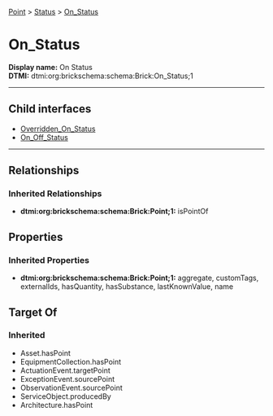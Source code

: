 [Point](../../Point.md) > [Status](../Status.md) > [On_Status](.)
# On_Status

**Display name:** On Status<br />
**DTMI:** dtmi:org:brickschema:schema:Brick:On_Status;1

---


## Child interfaces
* [Overridden_On_Status](../Overridden_Status/Overridden_On_Status.md)
* [On_Off_Status](On_Off_Status/On_Off_Status.md)

---
## Relationships
### Inherited Relationships
* **dtmi:org:brickschema:schema:Brick:Point;1:** isPointOf
## Properties
### Inherited Properties
* **dtmi:org:brickschema:schema:Brick:Point;1:** aggregate, customTags, externalIds, hasQuantity, hasSubstance, lastKnownValue, name
## Target Of
### Inherited
* Asset.hasPoint
* EquipmentCollection.hasPoint
* ActuationEvent.targetPoint
* ExceptionEvent.sourcePoint
* ObservationEvent.sourcePoint
* ServiceObject.producedBy
* Architecture.hasPoint
